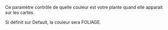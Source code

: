 Ce paramètre contrôle de quelle couleur est votre plante quand elle apparait sur les cartes.

Si définit sur Default, la couleur sera FOLIAGE.